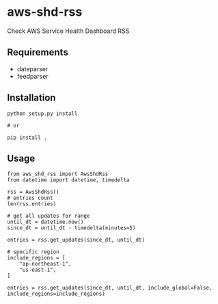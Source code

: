 # aws-shd-rss
Check AWS Service Health Dashboard RSS

## Requirements

* dateparser
* feedparser

## Installation

```
python setup.py install

# or

pip install .
```

## Usage

```
from aws_shd_rss import AwsShdRss
from datetime import datetime, timedelta

rss = AwsShdRss()
# entries count
len(rss.entries)

# get all updates for range
until_dt = datetime.now()
since_dt = until_dt - timedelta(minutes=5)

entries = rss.get_updates(since_dt, until_dt)

# specific region
include_regions = [
    "ap-northeast-1",
    "us-east-1",
]

entries = rss.get_updates(since_dt, until_dt, include_global=False, include_regions=include_regions)
```
